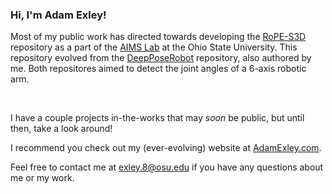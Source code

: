 ### Hi, I'm Adam Exley!

Most of my public work has  directed towards developing the [RoPE-S3D](https://github.com/OSU-AIMS/RoPE-S3D) repository as a part of the [AIMS Lab](https://github.com/OSU-AIMS) at the Ohio State University. This repository evolved from the [DeepPoseRobot](https://github.com/OSU-AIMS/DeepPoseRobot) repository, also authored by me. 
Both repositores aimed to detect the joint angles of a 6-axis robotic arm.

<br>

I have a couple projects in-the-works that may *soon* be public, but until then, take a look around!

I recommend you check out my (ever-evolving) website at [AdamExley.com](https://adamexley.com).

Feel free to contact me at [exley.8@osu.edu](mailto:exley.8@osu.edu) if you have any questions about me or my work.


<!--
**AdamExley/AdamExley** is a ✨ _special_ ✨ repository because its `README.md` (this file) appears on your GitHub profile.

Here are some ideas to get you started:

- 🔭 I’m currently working on ...
- 🌱 I’m currently learning ...
- 👯 I’m looking to collaborate on ...
- 🤔 I’m looking for help with ...
- 💬 Ask me about ...
- 📫 How to reach me: ...
- 😄 Pronouns: ...
- ⚡ Fun fact: ...
-->
